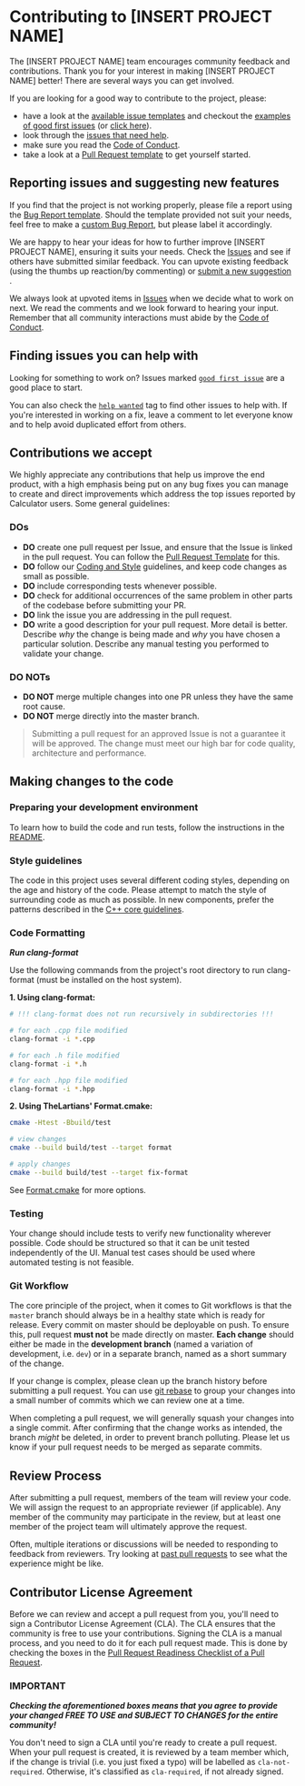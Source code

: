 # Contributing to [INSERT PROJECT NAME]

The [INSERT PROJECT NAME] team encourages community feedback and contributions. Thank you for your interest in
making [INSERT PROJECT NAME] better! There are several ways you can get involved.

If you are looking for a good way to contribute to the project, please:
  * have a look at the [available issue templates](https://github.com/filipdutescu/modern-cpp-template/issues/new/choose) and checkout the [examples of good first issues](https://github.com/filipdutescu/modern-cpp-template/contribute) (or [click here](https://github.com/filipdutescu/modern-cpp-template/labels/good%20first%20issue)).
  * look through the [issues that need help](https://github.com/filipdutescu/modern-cpp-template/labels/help%20wanted).
  * make sure you read the [Code of Conduct](CODE_OF_CONDUCT.md).
  * take a look at a [Pull Request template](PULL_REQUEST_TEMPLATE.md) to get yourself started.

## Reporting issues and suggesting new features

If you find that the project is not working properly, please file a report using the [Bug Report template](https://github.com/filipdutescu/modern-cpp-template/issues/new?assignees=&labels=bug&template=bug_report.md&title=[BUG]).
Should the template provided not suit your needs, feel free to make a [custom Bug Report](https://github.com/filipdutescu/modern-cpp-template/issues/new/choose), but please label it accordingly. 

We are happy to hear your ideas for how to further improve [INSERT PROJECT NAME], ensuring it suits your needs. Check the [Issues](https://github.com/filipdutescu/modern-cpp-template/issues) and see if others have submitted similar feedback. You can upvote existing feedback (using the thumbs up reaction/by commenting) or [submit a new suggestion](https://github.com/filipdutescu/modern-cpp-template/labels/feature) .

We always look at upvoted items in [Issues](https://github.com/filipdutescu/modern-cpp-template/issues) when we decide what to work on next. We read the comments and we look forward to hearing your input. Remember that all community interactions must abide by the [Code of Conduct](CODE_OF_CONDUCT.md).

## Finding issues you can help with

Looking for something to work on?
Issues marked [``good first issue``](https://github.com/filipdutescu/modern-cpp-template/labels/good%20first%20issue) are a good place to start.

You can also check the [``help wanted``](https://github.com/filipdutescu/modern-cpp-template/labels/help%20wanted) tag to find other issues to help with. If you're interested in working on a fix, leave a comment to let everyone know and to help avoid duplicated effort from others.

## Contributions we accept

We highly appreciate any contributions that help us improve the end product, with a high emphasis being put on any bug fixes you can manage to create and direct improvements which address the top issues reported by Calculator users. Some general guidelines:

### DOs

* **DO** create one pull request per Issue, and ensure that the Issue is linked in the pull request. You can follow the [Pull Request Template](PULL_REQUEST_TEMPLATE.md) for this.
* **DO** follow our [Coding and Style](#style-guidelines) guidelines, and keep code changes as small as possible.
* **DO** include corresponding tests whenever possible.
* **DO** check for additional occurrences of the same problem in other parts of the codebase before submitting your PR.
* **DO** link the issue you are addressing in the pull request.
* **DO** write a good description for your pull request. More detail is better. Describe *why* the change is being made and *why* you have chosen a particular solution. Describe any manual testing you performed to validate your change.

### DO NOTs

* **DO NOT** merge multiple changes into one PR unless they have the same root cause.
* **DO NOT** merge directly into the master branch.

> Submitting a pull request for an approved Issue is not a guarantee it will be approved.
> The change must meet our high bar for code quality, architecture and performance.

## Making changes to the code

### Preparing your development environment

To learn how to build the code and run tests, follow the instructions in the [README](README.md).

### Style guidelines

The code in this project uses several different coding styles, depending on the age and history of the code. Please attempt to match the style of surrounding code as much as possible. In new components, prefer the patterns described in the [C++ core guidelines](https://isocpp.github.io/CppCoreGuidelines/CppCoreGuidelines).

### Code Formatting

***Run clang-format***

Use the following commands from the project's root directory to run clang-format (must be installed on the host system).

**1. Using clang-format:**
````bash
# !!! clang-format does not run recursively in subdirectories !!!

# for each .cpp file modified
clang-format -i *.cpp

# for each .h file modified
clang-format -i *.h

# for each .hpp file modified
clang-format -i *.hpp
````

**2. Using TheLartians' Format.cmake:**
````bash
cmake -Htest -Bbuild/test

# view changes
cmake --build build/test --target format

# apply changes
cmake --build build/test --target fix-format
````

See [Format.cmake](https://github.com/TheLartians/Format.cmake) for more options.

### Testing

Your change should include tests to verify new functionality wherever possible. Code should be structured so that it can be unit tested independently of the UI. Manual test cases should be used where automated testing is not feasible.

### Git Workflow

The core principle of the project, when it comes to Git workflows is that the `master` branch should always be in a healthy state which is ready for release. Every commit on master should be deployable on push. To ensure this, pull request **must not** be made directly on master. **Each change** should either be made in the **development branch** (named a variation of development, i.e. `dev`) or in a separate branch, named as a short summary of the change. 

If your change is complex, please clean up the branch history before submitting a pull request. You can use [git rebase](https://git-scm.com/book/en/v2/Git-Branching-Rebasing) to group your changes into a small number of commits which we can review one at a time.

When completing a pull request, we will generally squash your changes into a single commit. After confirming that the change works as intended, the branch *might* be deleted, in order to prevent branch polluting. Please let us know if your pull request needs to be merged as separate commits.

## Review Process

After submitting a pull request, members of the team will review your code. We will assign the request to an appropriate reviewer (if applicable). Any member of the community may participate in the review, but at least one member of the project team will ultimately approve the request.

Often, multiple iterations or discussions will be needed to responding to feedback from reviewers. Try looking at [past pull requests](https://github.com/filipdutescu/modern-cpp-template/pulls?q=is%3Apr+is%3Aclosed) to see what the experience might be like.

## Contributor License Agreement

Before we can review and accept a pull request from you, you'll need to sign a Contributor License Agreement (CLA). The CLA ensures that the community is free to use your contributions. Signing the CLA is a manual process, and you need to do it for each pull request made. This is done by checking the boxes in the [Pull Request Readiness Checklist of a Pull Request](PULL_REQUEST_TEMPLATE.md#Pull-Request-Readiness-Checklist). 

### IMPORTANT
***Checking the aforementioned boxes means that you agree to provide your changed FREE TO USE and SUBJECT TO CHANGES for the entire community!***

You don't need to sign a CLA until you're ready to create a pull request. When your pull request is created, it is reviewed by a team member which, if the change is trivial (i.e. you just fixed a typo) will be labelled as `cla-not-required`. Otherwise, it's classified as `cla-required`, if not already signed.
